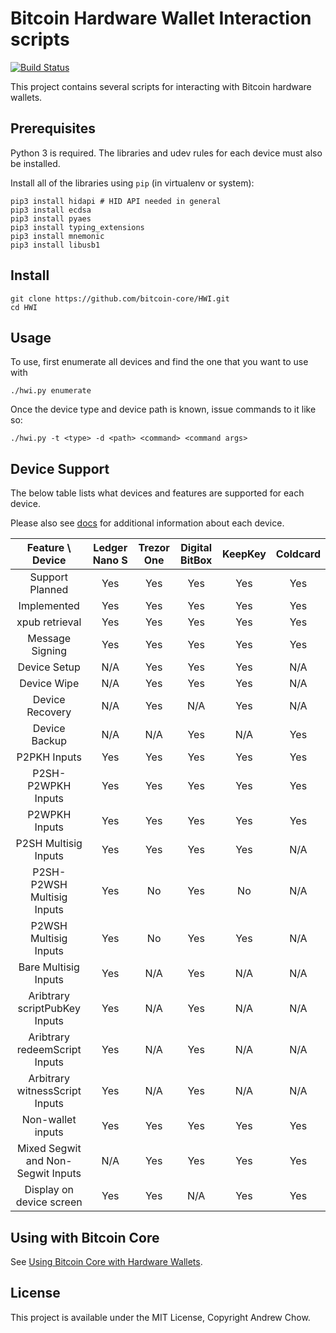 # Bitcoin Hardware Wallet Interaction scripts

[![Build Status](https://travis-ci.org/bitcoin-core/HWI.svg?branch=master)](https://travis-ci.org/bitcoin-core/HWI)

This project contains several scripts for interacting with Bitcoin hardware wallets.

## Prerequisites

Python 3 is required. The libraries and udev rules for each device must also be installed.

Install all of the libraries using `pip` (in virtualenv or system):

```
pip3 install hidapi # HID API needed in general
pip3 install ecdsa
pip3 install pyaes
pip3 install typing_extensions
pip3 install mnemonic
pip3 install libusb1
```
## Install

```
git clone https://github.com/bitcoin-core/HWI.git
cd HWI
```

## Usage

To use, first enumerate all devices and find the one that you want to use with

```
./hwi.py enumerate
```

Once the device type and device path is known, issue commands to it like so:

```
./hwi.py -t <type> -d <path> <command> <command args>
```

## Device Support

The below table lists what devices and features are supported for each device.

Please also see [docs](docs/) for additional information about each device.

| Feature \ Device | Ledger Nano S | Trezor One | Digital BitBox | KeepKey | Coldcard |
|:---:|:---:|:---:|:---:|:---:|:---:|
| Support Planned | Yes | Yes | Yes | Yes | Yes |
| Implemented | Yes | Yes | Yes | Yes | Yes |
| xpub retrieval | Yes | Yes | Yes | Yes | Yes |
| Message Signing | Yes | Yes | Yes | Yes | Yes |
| Device Setup | N/A | Yes | Yes | Yes | N/A |
| Device Wipe | N/A | Yes | Yes | Yes | N/A |
| Device Recovery | N/A | Yes | N/A | Yes | N/A |
| Device Backup | N/A | N/A | Yes | N/A | Yes |
| P2PKH Inputs | Yes | Yes | Yes | Yes | Yes |
| P2SH-P2WPKH Inputs | Yes | Yes | Yes | Yes | Yes |
| P2WPKH Inputs | Yes | Yes | Yes | Yes | Yes |
| P2SH Multisig Inputs | Yes | Yes | Yes | Yes | N/A |
| P2SH-P2WSH Multisig Inputs | Yes | No | Yes | No | N/A |
| P2WSH Multisig Inputs | Yes | No | Yes | Yes | N/A |
| Bare Multisig Inputs | Yes | N/A | Yes | N/A | N/A |
| Aribtrary scriptPubKey Inputs | Yes | N/A | Yes | N/A | N/A |
| Aribtrary redeemScript Inputs | Yes | N/A | Yes | N/A | N/A |
| Arbitrary witnessScript Inputs | Yes | N/A | Yes | N/A | N/A |
| Non-wallet inputs | Yes | Yes | Yes | Yes | Yes |
| Mixed Segwit and Non-Segwit Inputs | N/A | Yes | Yes | Yes | Yes |
| Display on device screen | Yes | Yes | N/A | Yes | Yes |

## Using with Bitcoin Core

See [Using Bitcoin Core with Hardware Wallets](docs/bitcoin-core-usage.md).

## License

This project is available under the MIT License, Copyright Andrew Chow.
